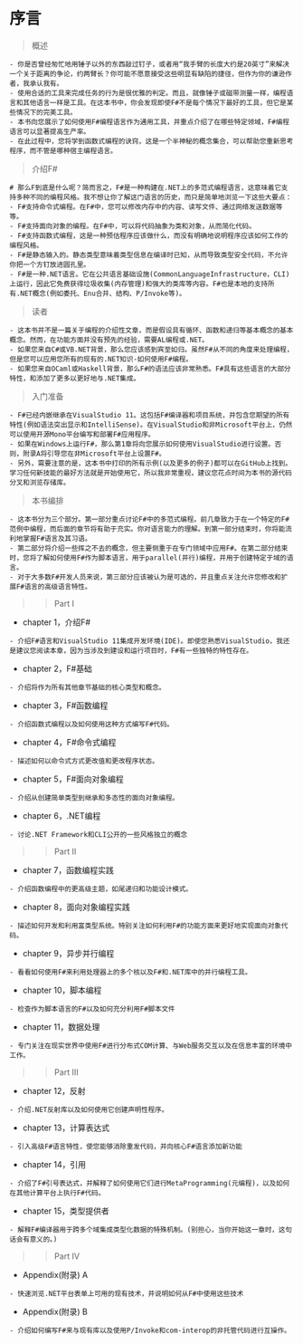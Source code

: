 # 序言
> 概述
~~~
- 你是否曾经匆忙地用锤子以外的东西敲过钉子，或者用“我手臂的长度大约是20英寸”来解决一个关于距离的争论，约两臂长？你可能不愿意接受这些明显有缺陷的捷径，但作为你的谦逊作者，我承认我有。
- 使用合适的工具来完成任务的行为是很优雅的判定。而且，就像锤子或磁带测量一样，编程语言和其他语言一样是工具。在这本书中，你会发现即使F#不是每个情况下最好的工具，但它是某些情况下的完美工具。
- 本书向您展示了如何使用F#编程语言作为通用工具，并重点介绍了在哪些特定领域，F#编程语言可以显著提高生产率。
- 在此过程中，您将学到函数式编程的诀窍，这是一个半神秘的概念集合，可以帮助您重新思考程序，而不管是哪种宿主编程语言。
~~~
> 介绍F#
~~~
# 那么F到底是什么呢？简而言之，F#是一种构建在.NET上的多范式编程语言，这意味着它支持多种不同的编程风格。我不想让你了解这门语言的历史，而只是简单地浏览一下这些大要点：
- F#支持命令式编程。在F#中，您可以修改内存中的内容、读写文件、通过网络发送数据等等。
- F#支持面向对象的编程。在F#中，可以将代码抽象为类和对象，从而简化代码。
- F#支持函数式编程，这是一种预估程序应该做什么，而没有明确地说明程序应该如何工作的编程风格。
- F#是静态输入的。静态类型意味着类型信息在编译时已知，从而导致类型安全代码，不允许你把一个方钉放进圆孔里。
- F#是一种.NET语言。它在公共语言基础设施(CommonLanguageInfrastructure，CLI)上运行，因此它免费获得垃圾收集(内存管理)和强大的类库等内容。F#也是本地的支持所有.NET概念(例如委托、Enu合并、结构、P/Invoke等)。
~~~
> 读者
~~~
- 这本书并不是一篇关于编程的介绍性文章，而是假设具有循环、函数和递归等基本概念的基本概念。然而，在功能方面并没有预先的经验，需要AL编程或.NET。
- 如果您来自C#或VB.NET背景，那么您应该感到宾至如归。虽然F#从不同的角度来处理编程，但是您可以应用您所有的现有的.NET知识-如何使用F#编程。
- 如果您来自OCaml或Haskell背景，那么F#的语法应该非常熟悉。F#具有这些语言的大部分特性，和添加了更多以更好地与.NET集成。
~~~
> 入门准备
~~~
- F#已经内嵌继承在VisualStudio 11。这包括F#编译器和项目系统，并包含您期望的所有特性(例如语法突出显示和IntelliSense)。在VisualStudio和非Microsoft平台上，仍然可以使用开源Mono平台编写和部署F#应用程序。
- 如果在Windows上运行F#，那么第1章将向您展示如何使用VisualStudio进行设置。否则，附录A将引导您在非Microsoft平台上设置F#。
- 另外，需要注意的是，这本书中打印的所有示例(以及更多的例子)都可以在GitHub上找到。学习任何新技能的最好方法就是开始使用它，所以我非常重视，建议您花点时间为本书的源代码分叉和浏览存储库。
~~~
> 本书编排
~~~
- 这本书分为三个部分。第一部分重点讨论F#中的多范式编程。前几章致力于在一个特定的F#范例中编程，而后面的章节将有助于充实。你对语言能力的理解。到第一部分结束时，你将能流利地掌握F#语言及其习语。
- 第二部分将介绍一些挥之不去的概念，但主要侧重于在专门领域中应用F#。在第二部分结束时，您将了解如何使用F#作为脚本语言，用于parallel(并行)编程，并用于创建特定于域的语言。
- 对于大多数F#开发人员来说，第三部分应该被认为是可选的，并且重点关注允许您修改和扩展F#语言的高级语言特性。
~~~
>> Part I
- chapter 1，介绍F#
~~~
- 介绍F#语言和VisualStudio 11集成开发环境(IDE)。即使您熟悉VisualStudio，我还是建议您阅读本章，因为当涉及到建设和运行项目时，F#有一些独特的特性存在。
~~~
- chapter 2，F#基础
~~~
- 介绍将作为所有其他章节基础的核心类型和概念。
~~~
- chapter 3，F#函数编程
~~~
- 介绍函数式编程以及如何使用这种方式编写F#代码。
~~~
- chapter 4，F#命令式编程
~~~
- 描述如何以命令式方式更改值和更改程序状态。
~~~
- chapter 5，F#面向对象编程
~~~
- 介绍从创建简单类型到继承和多态性的面向对象编程。
~~~
- chapter 6，.NET编程
~~~
- 讨论.NET Framework和CLI公开的一些风格独立的概念
~~~
>> Part II
- chapter 7，函数编程实践
~~~
- 介绍函数编程中的更高级主题，如尾递归和功能设计模式。
~~~
- chapter 8，面向对象编程实践
~~~
- 描述如何开发和利用富类型系统。特别关注如何利用F#的功能方面来更好地实现面向对象代码。
~~~
- chapter 9，异步并行编程
~~~
- 看看如何使用F#来利用处理器上的多个核以及F#和.NET库中的并行编程工具。
~~~
- chapter 10，脚本编程
~~~
- 检查作为脚本语言的F#以及如何充分利用F#脚本文件
~~~
- chapter 11，数据处理
~~~
- 专门关注在现实世界中使用F#进行分布式COM计算、与Web服务交互以及在信息丰富的环境中工作。
~~~
>> Part III
- chapter 12，反射
~~~
- 介绍.NET反射库以及如何使用它创建声明性程序。
~~~
- chapter 13，计算表达式
~~~
- 引入高级F#语言特性，使您能够消除重发代码，并向核心F#语言添加新功能
~~~
- chapter 14，引用
~~~
- 介绍了F#引号表达式，并解释了如何使用它们进行MetaProgramming(元编程)，以及如何在其他计算平台上执行F#代码。
~~~
- chapter 15，类型提供者
~~~
- 解释F#编译器用于跨多个域集成类型化数据的特殊机制。(别担心，当你开始这一章时，这句话会有意义的。)
~~~
>> Part IV
- Appendix(附录) A
~~~
- 快速浏览.NET平台表单上可用的现有技术，并说明如何从F#中使用这些技术
~~~
- Appendix(附录) B
~~~
- 介绍如何编写F#来与现有库以及使用P/Invoke和com-interop的非托管代码进行互操作。
~~~
